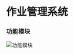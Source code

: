 # 作业管理系统
### 功能模块
<img src="https://github.com/cyjjj/ZJU-Linux/blob/main/4_%E4%BD%9C%E4%B8%9A%E7%AE%A1%E7%90%86%E7%B3%BB%E7%BB%9F/%E5%8A%9F%E8%83%BD%E6%A8%A1%E5%9D%97.png" alt="功能模块" />

